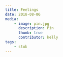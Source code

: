 ```yaml
---
title: Feelings
date: 2018-08-06
media:
    - image: pin.jpg
      description: Pin
      thumb: true
      contributor: kelly
tags:
    - stub
---
```

